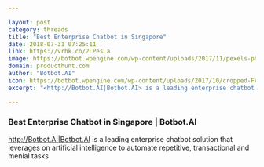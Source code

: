 ```yaml
---

layout: post
category: threads
title: "Best Enterprise Chatbot in Singapore"
date: 2018-07-31 07:25:11
link: https://vrhk.co/2LPesLa
image: https://botbot.wpengine.com/wp-content/uploads/2017/11/pexels-photo-374074.jpeg
domain: producthunt.com
author: "Botbot.AI"
icon: https://botbot.wpengine.com/wp-content/uploads/2017/10/cropped-FA_logo-08.png
excerpt: "<http://Botbot.AI|Botbot.AI> is a leading enterprise chatbot solution that leverages on artificial intelligence to automate repetitive, transactional and menial tasks"

---
```


### Best Enterprise Chatbot in Singapore | Botbot.AI

<http://Botbot.AI|Botbot.AI> is a leading enterprise chatbot solution that leverages on artificial intelligence to automate repetitive, transactional and menial tasks
